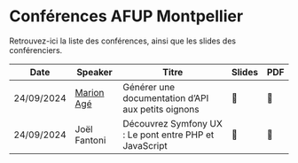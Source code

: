 # Conférences AFUP Montpellier
Retrouvez-ici la liste des conférences, ainsi que les slides des conférenciers.

|Date|Speaker|Titre|Slides|PDF|
|--|--|--|--|--|
|24/09/2024|[Marion Agé][marion_age]|Générer une documentation d’API aux petits oignons|:link:|:page_facing_up:	|
|24/09/2024|Joël Fantoni|Découvrez Symfony UX : Le pont entre PHP et JavaScript|:link:|:page_facing_up:	|


[marion_age]:https://github.com/K-mos
